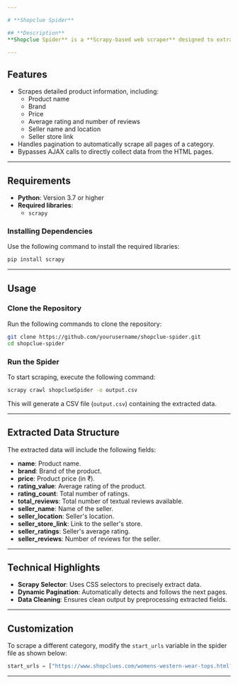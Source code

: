 ```yaml
---

# **Shopclue Spider**

## **Description**  
**Shopclue Spider** is a **Scrapy-based web scraper** designed to extract product data from [Shopclues](https://www.shopclues.com) categories. The project effectively bypasses AJAX requests to collect detailed information about products, sellers, and their ratings.

---
```


## **Features**  
- Scrapes detailed product information, including:  
  - Product name  
  - Brand  
  - Price  
  - Average rating and number of reviews  
  - Seller name and location  
  - Seller store link  
- Handles pagination to automatically scrape all pages of a category.  
- Bypasses AJAX calls to directly collect data from the HTML pages.  

---

## **Requirements**  
- **Python**: Version 3.7 or higher  
- **Required libraries**:  
  - `scrapy`  

### **Installing Dependencies**  
Use the following command to install the required libraries:  
```bash
pip install scrapy
```

---

## **Usage**

### **Clone the Repository**  
Run the following commands to clone the repository:  
```bash
git clone https://github.com/yourusername/shopclue-spider.git
cd shopclue-spider
```

### **Run the Spider**  
To start scraping, execute the following command:  
```bash
scrapy crawl shopclueSpider -o output.csv
```  
This will generate a CSV file (`output.csv`) containing the extracted data.

---

## **Extracted Data Structure**  
The extracted data will include the following fields:  
- **name**: Product name.  
- **brand**: Brand of the product.  
- **price**: Product price (in ₹).  
- **rating_value**: Average rating of the product.  
- **rating_count**: Total number of ratings.  
- **total_reviews**: Total number of textual reviews available.  
- **seller_name**: Name of the seller.  
- **seller_location**: Seller's location.  
- **seller_store_link**: Link to the seller's store.  
- **seller_ratings**: Seller's average rating.  
- **seller_reviews**: Number of reviews for the seller.  

---

## **Technical Highlights**  
- **Scrapy Selector**: Uses CSS selectors to precisely extract data.  
- **Dynamic Pagination**: Automatically detects and follows the next pages.  
- **Data Cleaning**: Ensures clean output by preprocessing extracted fields.  

---

## **Customization**  
To scrape a different category, modify the `start_urls` variable in the spider file as shown below:  
```python
start_urls = ["https://www.shopclues.com/womens-western-wear-tops.html?page=1"]
```

---
